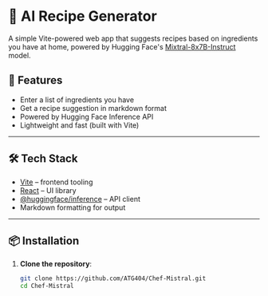 # 🥘 AI Recipe Generator

A simple Vite-powered web app that suggests recipes based on ingredients you have at home, powered by Hugging Face's [Mixtral-8x7B-Instruct](https://huggingface.co/mistralai/Mixtral-8x7B-Instruct-v0.1) model.

## 🚀 Features

- Enter a list of ingredients you have
- Get a recipe suggestion in markdown format
- Powered by Hugging Face Inference API
- Lightweight and fast (built with Vite)

---

## 🛠️ Tech Stack

- [Vite](https://vitejs.dev/) – frontend tooling
- [React](https://reactjs.org/) – UI library
- [@huggingface/inference](https://www.npmjs.com/package/@huggingface/inference) – API client
- Markdown formatting for output

---

## 📦 Installation

1. **Clone the repository**:
   ```bash
   git clone https://github.com/ATG404/Chef-Mistral.git
   cd Chef-Mistral

